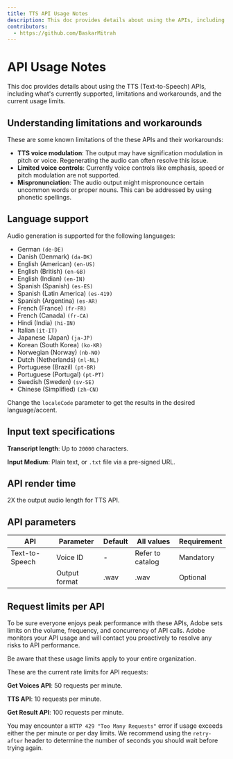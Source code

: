 ```yaml
---
title: TTS API Usage Notes
description: This doc provides details about using the APIs, including what's currently supported, limitations and workarounds, and the current usage limits.
contributors:
  - https://github.com/BaskarMitrah
---
```


# API Usage Notes

This doc provides details about using the TTS (Text-to-Speech) APIs, including what's currently supported, limitations and workarounds, and the current usage limits.

## Understanding limitations and workarounds

These are some known limitations of the these APIs and their workarounds:

- **TTS voice modulation**: The output may have signification modulation in pitch or voice. Regenerating the audio can often resolve this issue.
- **Limited voice controls**: Currently voice controls like emphasis, speed or pitch modulation are not supported.
- **Mispronunciation**: The audio output might mispronounce certain uncommon words or proper nouns. This can be addressed by using phonetic spellings.

## Language support

Audio generation is supported for the following languages:

- German ```(de-DE)```
- Danish (Denmark) ```(da-DK)```
- English (American) ```(en-US)```
- English (British) ```(en-GB)```
- English (Indian) ```(en-IN)```
- Spanish (Spanish) ```(es-ES)```
- Spanish (Latin America) ```(es-419)```
- Spanish (Argentina) ```(es-AR)```
- French (France) ```(fr-FR)```
- French (Canada) ```(fr-CA)```
- Hindi (India) ```(hi-IN)```
- Italian ```(it-IT)```
- Japanese (Japan) ```(ja-JP)```
- Korean (South Korea) ```(ko-KR)```
- Norwegian (Norway) ```(nb-NO)```
- Dutch (Netherlands) ```(nl-NL)```
- Portuguese (Brazil) ```(pt-BR)```
- Portuguese (Portugal) ```(pt-PT)```
- Swedish (Sweden) ```(sv-SE)```
- Chinese (Simplified) ```(zh-CN)```

Change the ```localeCode``` parameter to get the results in the desired language/accent.

## Input text specifications

**Transcript length**: Up to ```20000``` characters.

**Input Medium**: Plain text, or ```.txt``` file via a pre-signed URL.

## API render time

   2X the output audio length for TTS API.

## API parameters

| API                   | Parameter       | Default       | All values                               | Requirement |
|-----------------------|-----------------|---------------|------------------------------------------|-------------|
| Text-to-Speech        | Voice ID        | -             | Refer to catalog                         | Mandatory   |
|                       | Output format   | .wav          | .wav                                     | Optional    |

## Request limits per API

To be sure everyone enjoys peak performance with these APIs, Adobe sets limits on the volume, frequency, and concurrency of API calls. Adobe monitors your API usage and will contact you proactively to resolve any risks to API performance.

<InlineAlert variant="warning" slots="text" />

Be aware that these usage limits apply to your entire organization.

These are the current rate limits for API requests:

**Get Voices API**: 50 requests per minute.

**TTS API**: 10 requests per minute.

**Get Result API**: 100 requests per minute.

You may encounter a `HTTP 429 "Too Many Requests"` error if usage exceeds either the per minute or per day limits. We recommend using the `retry-after` header to determine the number of seconds you should wait before trying again.
